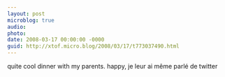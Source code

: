```yaml
---
layout: post
microblog: true
audio: 
photo: 
date: 2008-03-17 00:00:00 -0000
guid: http://xtof.micro.blog/2008/03/17/t773037490.html
---
```

quite cool dinner with my parents. happy, je leur ai même parlé de twitter
